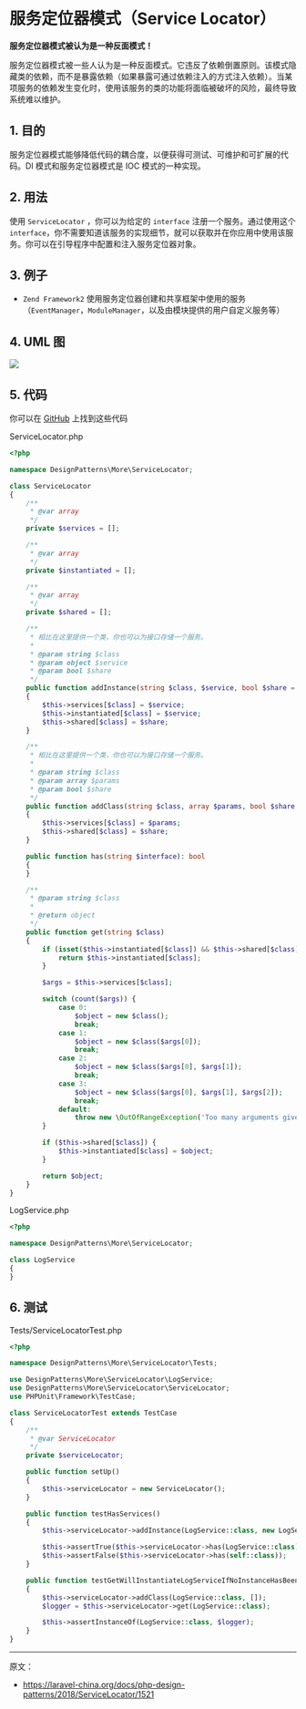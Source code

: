 # 服务定位器模式（Service Locator）

**服务定位器模式被认为是一种反面模式！**

服务定位器模式被一些人认为是一种反面模式。它违反了依赖倒置原则。该模式隐藏类的依赖，而不是暴露依赖（如果暴露可通过依赖注入的方式注入依赖）。当某项服务的依赖发生变化时，使用该服务的类的功能将面临被破坏的风险，最终导致系统难以维护。

## 1. 目的

服务定位器模式能够降低代码的耦合度，以便获得可测试、可维护和可扩展的代码。DI 模式和服务定位器模式是 IOC 模式的一种实现。

## 2. 用法

使用 `ServiceLocator` ，你可以为给定的 `interface` 注册一个服务。通过使用这个 `interface`，你不需要知道该服务的实现细节，就可以获取并在你应用中使用该服务。你可以在引导程序中配置和注入服务定位器对象。

## 3. 例子

- `Zend Framework2` 使用服务定位器创建和共享框架中使用的服务（`EventManager`，`ModuleManager`，以及由模块提供的用户自定义服务等）

## 4. UML 图

![](https://lccdn.phphub.org/uploads/images/201803/19/1/2pn0Utic36.png)

## 5. 代码

你可以在 [GitHub](https://github.com/domnikl/DesignPatternsPHP/tree/master/More/ServiceLocator) 上找到这些代码

ServiceLocator.php

```php
<?php

namespace DesignPatterns\More\ServiceLocator;

class ServiceLocator
{
    /**
     * @var array
     */
    private $services = [];

    /**
     * @var array
     */
    private $instantiated = [];

    /**
     * @var array
     */
    private $shared = [];

    /**
     * 相比在这里提供一个类，你也可以为接口存储一个服务。
     *
     * @param string $class
     * @param object $service
     * @param bool $share
     */
    public function addInstance(string $class, $service, bool $share = true)
    {
        $this->services[$class] = $service;
        $this->instantiated[$class] = $service;
        $this->shared[$class] = $share;
    }

    /**
     * 相比在这里提供一个类，你也可以为接口存储一个服务。
     *
     * @param string $class
     * @param array $params
     * @param bool $share
     */
    public function addClass(string $class, array $params, bool $share = true)
    {
        $this->services[$class] = $params;
        $this->shared[$class] = $share;
    }

    public function has(string $interface): bool
    {
    }

    /**
     * @param string $class
     *
     * @return object
     */
    public function get(string $class)
    {
        if (isset($this->instantiated[$class]) && $this->shared[$class]) {
            return $this->instantiated[$class];
        }

        $args = $this->services[$class];

        switch (count($args)) {
            case 0:
                $object = new $class();
                break;
            case 1:
                $object = new $class($args[0]);
                break;
            case 2:
                $object = new $class($args[0], $args[1]);
                break;
            case 3:
                $object = new $class($args[0], $args[1], $args[2]);
                break;
            default:
                throw new \OutOfRangeException('Too many arguments given');
        }

        if ($this->shared[$class]) {
            $this->instantiated[$class] = $object;
        }

        return $object;
    }
}
```

LogService.php

```php
<?php

namespace DesignPatterns\More\ServiceLocator;

class LogService
{
}
```

## 6. 测试

Tests/ServiceLocatorTest.php

```php
<?php

namespace DesignPatterns\More\ServiceLocator\Tests;

use DesignPatterns\More\ServiceLocator\LogService;
use DesignPatterns\More\ServiceLocator\ServiceLocator;
use PHPUnit\Framework\TestCase;

class ServiceLocatorTest extends TestCase
{
    /**
     * @var ServiceLocator
     */
    private $serviceLocator;

    public function setUp()
    {
        $this->serviceLocator = new ServiceLocator();
    }

    public function testHasServices()
    {
        $this->serviceLocator->addInstance(LogService::class, new LogService());

        $this->assertTrue($this->serviceLocator->has(LogService::class));
        $this->assertFalse($this->serviceLocator->has(self::class));
    }

    public function testGetWillInstantiateLogServiceIfNoInstanceHasBeenCreatedYet()
    {
        $this->serviceLocator->addClass(LogService::class, []);
        $logger = $this->serviceLocator->get(LogService::class);

        $this->assertInstanceOf(LogService::class, $logger);
    }
}
```

----

原文：

- https://laravel-china.org/docs/php-design-patterns/2018/ServiceLocator/1521